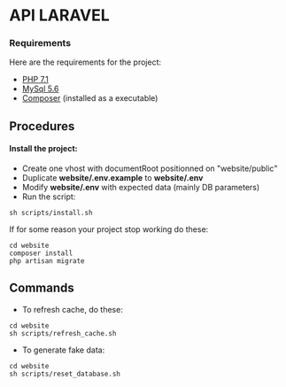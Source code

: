 # API LARAVEL

### Requirements

Here are the requirements for the project:

- [PHP 7.1](http://www.php.net)
- [MySql 5.6](https://www.mysql.com)
- [Composer](https://getcomposer.org) (installed as a executable)

## Procedures

#### Install the project:

- Create one vhost with documentRoot positionned on "website/public"
- Duplicate **website/.env.example** to **website/.env** 
- Modify **website/.env** with expected data (mainly DB parameters)
- Run the script:

```
sh scripts/install.sh
```

If for some reason your project stop working do these:

```
cd website
composer install
php artisan migrate
```

## Commands

- To refresh cache, do these:
```
cd website
sh scripts/refresh_cache.sh
```
- To generate fake data:
```
cd website
sh scripts/reset_database.sh
```
